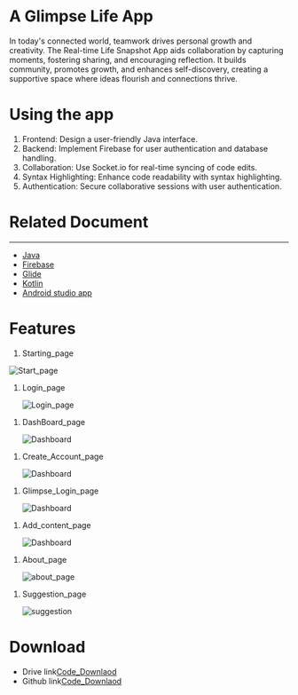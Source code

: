 <h1>A Glimpse Life App</h1>
<p>In today's connected world, teamwork drives personal growth and creativity. The Real-time Life Snapshot App aids collaboration by capturing moments, fostering sharing, and encouraging reflection. It builds community, promotes growth, and enhances self-discovery, creating a supportive space where ideas flourish and connections thrive.</p>
<h1>Using the app</h1>
<ol>
  <li>Frontend: Design a user-friendly Java interface.</li>
  <li>Backend: Implement Firebase for user authentication and database handling.</li>
  <li>Collaboration: Use Socket.io for real-time syncing of code edits.</li>
  <li>Syntax Highlighting: Enhance code readability with syntax highlighting.</li>
  <li>Authentication: Secure collaborative sessions with user authentication.</li>
</ol>
<h1>Related Document</h1>
<hr>
<ul>
  <li><a href="https://dev.java/learn/">Java</a></li>
  <li><a href="https://firebase.google.com/docs">Firebase</a></li>
  <li><a href="https://www.glideapps.com/docs">Glide</a></li>
  <li><a href="https://kotlinlang.org/docs/android-overview.html">Kotlin</a></li>
  <li><a href=https://developer.android.com/reference/org/w3c/dom/Document">Android studio app</a></li>
</ul>
<h1>Features</h1>  
  <ol>
    <li>Starting_page</li>
  </ol>
  
  ![Start_page](https://github.com/Bittu-kumar2003/A_Glimpse_Life_App/assets/109884531/055e1f4c-494d-404d-a5d6-9b226ecb8732)
 <ol>
    <li>Login_page</li>

   ![Login_page](https://github.com/Bittu-kumar2003/A_Glimpse_Life_App/assets/109884531/236dbcc8-fa40-4f94-8cee-02a3b4a7a07c)
  </ol>

   <ol>
    <li>DashBoard_page</li>

   ![Dashboard](https://github.com/Bittu-kumar2003/A_Glimpse_Life_App/assets/109884531/b0f6e8d0-754b-48bf-bba3-03cb9b75507b)
  </ol>

 
  <ol>
    <li>Create_Account_page</li>

   ![Dashboard](https://github.com/Bittu-kumar2003/A_Glimpse_Life_App/assets/109884531/b0f6e8d0-754b-48bf-bba3-03cb9b75507b)
  </ol>

  <ol>
    <li>Glimpse_Login_page</li>

   ![Dashboard](https://github.com/Bittu-kumar2003/A_Glimpse_Life_App/assets/109884531/b0f6e8d0-754b-48bf-bba3-03cb9b75507b)
  </ol>

  <ol>
    <li>Add_content_page</li>

   ![Dashboard](https://github.com/Bittu-kumar2003/A_Glimpse_Life_App/assets/109884531/b0f6e8d0-754b-48bf-bba3-03cb9b75507b)
  </ol>
  <ol>
    <li>About_page</li>

  ![about_page](https://github.com/Bittu-kumar2003/A_Glimpse_Life_App/assets/109884531/8313bd76-663a-4744-997e-c55ca3a636a0)
  </ol>
  <ol>
    <li>Suggestion_page</li>

   ![suggestion](https://github.com/Bittu-kumar2003/A_Glimpse_Life_App/assets/109884531/9cbc30d7-b22c-4dcf-b475-12ef8c72efaf)
  </ol>
  

<h1>Download</h1>
<ul>
  <li>Drive link<a href="https://dev.java/learn/">Code_Downlaod</a></li>
  <li>Github link<a href="https://dev.java/learn/">Code_Downlaod</a></li>
</ul>








